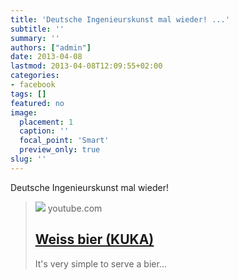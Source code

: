 ```yaml
---
title: 'Deutsche Ingenieurskunst mal wieder! ...'
subtitle: ''
summary: ''
authors: ["admin"]
date: 2013-04-08
lastmod: 2013-04-08T12:09:55+02:00
categories:
- facebook
tags: []
featured: no
image:
  placement: 1
  caption: ''
  focal_point: 'Smart'
  preview_only: true
slug: ''
---
```

Deutsche Ingenieurskunst mal wieder!
> [![](https://i.ytimg.com/vi/nrI8BEPEB1A/hqdefault.jpg)](http://www.youtube.com/watch?v=nrI8BEPEB1A)
> youtube.com
> ## [Weiss bier (KUKA)](http://www.youtube.com/watch?v=nrI8BEPEB1A)
>
>It's very simple to serve a bier...

